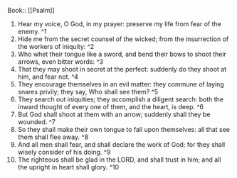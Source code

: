  Book:: [[Psalm]]
 1. Hear my voice, O God, in my prayer: preserve my life from fear of the enemy. ^1
 2. Hide me from the secret counsel of the wicked; from the insurrection of the workers of iniquity: ^2
 3. Who whet their tongue like a sword, and bend their bows to shoot their arrows, even bitter words: ^3
 4. That they may shoot in secret at the perfect: suddenly do they shoot at him, and fear not. ^4
 5. They encourage themselves in an evil matter: they commune of laying snares privily; they say, Who shall see them? ^5
 6. They search out iniquities; they accomplish a diligent search: both the inward thought of every one of them, and the heart, is deep. ^6
 7. But God shall shoot at them with an arrow; suddenly shall they be wounded. ^7
 8. So they shall make their own tongue to fall upon themselves: all that see them shall flee away. ^8
 9. And all men shall fear, and shall declare the work of God; for they shall wisely consider of his doing. ^9
 10. The righteous shall be glad in the LORD, and shall trust in him; and all the upright in heart shall glory. ^10
